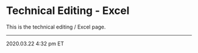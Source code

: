 # Technical Editing - Excel

This is the technical editing / Excel page.

<hr class="tight">
<p class="timestamp">2020.03.22 4:32 pm ET</p>
